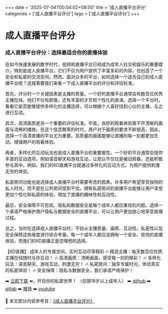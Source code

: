 +++
date = '2025-07-04T00:04:02+08:00'
title = '成人直播平台评分'
categories = ['成人直播平台评分']
tags = ['成人直播平台评分']
+++

# 成人直播平台评分

### 成人直播平台评分：选择最适合你的直播体验

在如今快速发展的数字时代，视频和直播平台已经成为成年人社交和娱乐的重要媒介。特别是成人直播平台，它们不仅为用户提供了丰富多彩的内容，也创造了一个安全和私密的交流空间。然而，面对众多的平台，如何选择一个适合自己的成人直播平台呢？这就需要我们来看一下成人直播平台的评分和评估标准。

首先，评分的一个关键因素是主播的质量。一个好的直播平台通常会有数百位优秀主播在线，他们不仅有颜值，还有丰富的才艺和个性化的表演。选择一个平台时，看看它是否能够提供多样化的主播选择，可以根据个人喜好找到心仪的主播，与之进行互动。

其次，高清画质是另一个重要的评估标准。毕竟，良好的观看体验离不开清晰的画面与流畅的播放。在这个信息繁荣的时代，用户对于画质的要求不断提高，因此，选择一个高清直播的平台尤为重要。高质量的画面能够让直播的每一刻都更加生动，增强用户的观看体验。

再者，多样化的互动玩法也是成人直播平台的重要属性。一个好的平台通常会提供丰富的互动选项，例如语音聊天和游戏互动，让观众不仅仅是被动观看，还能积极参与其中。例如，我们的6D直播平台就通过多样化的互动方式，为用户提供刺激无穷的体验。

私密房间功能也是选择成人直播平台时需要考虑的因素。许多用户希望享受独特的私人时光，而不是在公共房间受到干扰。拥有私密房间的直播平台能够让用户享受更加个性化和私密的体验，增加了直播的趣味性和互动性。

最后，安全保障不可忽视。隐私和数据安全是每个成年人都应重视的问题。选择一个承诺严格保护用户隐私与数据安全的直播平台，可以让用户更加放心地享受直播过程。

总之，当你在选择成人直播平台时，不妨从主播质量、画质、互动性、私密性以及安全保障这些维度进行综合考量。每一个成年人都应该拥有一个安全、愉悦的直播体验，而我们的6D直播正是您理想的选择。

【6D直播】
成年人的专属空间，实时互动尽享精彩
🔥 精选主播：每天数百位优质主播在线随时与你互动！
🔥 高清画质：清晰画面，感受每一刻的精彩！
🔥 多样化玩法：语音聊天、游戏互动，刺激无穷！
🔥 私密房间：独享专属时光，体验真实的私密体验！
🔥 安全保障：隐私与数据安全，我们承诺严格保护！

➡️ [立即下载](https://down123.s3.ap-east-1.amazonaws.com/down/down.html?channelCode=blog) ⬅️，开启你的私密世界！ （仅限18岁以上成年人）
➡️ [github](https://aldult-live.github.io/)
➡️ [gitlab](https://seo-09598d.gitlab.io/)
➡️ [推特](https://x.com/wegame33)
➡️ [youtube](https://www.youtube.com/@6Dlive)


📘 本文部分内容参考自：[《成人直播平台评分》](https://github.com/xiaohongmaozhibozuixin/live)

---
